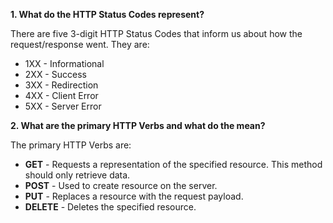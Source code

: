 **1. What do the HTTP Status Codes represent?**


There are five 3-digit HTTP Status Codes that inform us about how the request/response went. They are:
    
* 1XX - Informational
* 2XX - Success
* 3XX - Redirection
* 4XX - Client Error
* 5XX - Server Error


**2. What are the primary HTTP Verbs and what do the mean?**

The primary HTTP Verbs are:

* **GET** - Requests a representation of the specified resource. This method should only retrieve data.
* **POST** - Used to create resource on the server.
* **PUT** - Replaces a resource with the request payload.
* **DELETE** - Deletes the specified resource. 